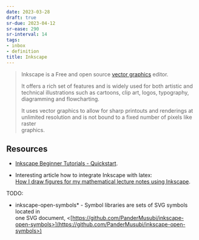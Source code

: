 ```yaml
---
date: 2023-03-28
draft: true
sr-due: 2023-04-12
sr-ease: 290
sr-interval: 14
tags:
- inbox
- definition
title: Inkscape
---
```

   
> Inkscape is a Free and open source [vector graphics](./vector%20graphics.md) editor.   
>   
> It offers a rich set of features and is widely used for both artistic and   
> technical illustrations such as cartoons, clip art, logos, typography,   
> diagramming and flowcharting.   
>   
> It uses vector graphics to allow for sharp printouts and renderings at   
> unlimited resolution and is not bound to a fixed number of pixels like raster   
> graphics.   
   
## Resources   
   
   
- [Inkscape Beginner Tutorials - Quickstart](https://inkscape.org/gallery/=tutorial/inkscape-beginner-tutorials/).   
   
   
- Interesting article how to integrate Inkscape with latex:   
[How I draw figures for my mathematical lecture notes using Inkscape](https://castel.dev/post/lecture-notes-2/).   
   
TODO:   
   
   
- inkscape-open-symbols\* - Symbol libraries are sets of SVG symbols located in   
  one SVG document, <[https://github.com/PanderMusubi/inkscape-open-symbols>](https://github.com/PanderMusubi/inkscape-open-symbols>)